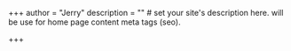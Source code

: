 +++
author = "Jerry"
description = "" # set your site's description here. will be use for home page content meta tags (seo).

+++

